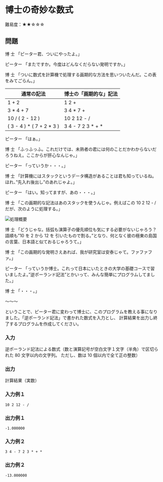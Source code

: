 # 博士の奇妙な数式

難易度：★★☆☆☆

## 問題

博 士 「ピーター君、ついにやったよ。」

ピーター 「またですか。今度はどんなくだらない発明ですか。」

博 士 「ついに数式を計算機で処理する画期的な方法を思いついたんだ。この表をみてごらん。」

| 通常の記法 | 博士の「画期的な」記法|
|---|---|
| 1 + 2 | 1 2 + |
| 3 * 4 + 7 | 3 4 * 7 + |
|10 / ( 2 - 12 ) |10 2 12 - / |
|( 3 - 4 ) * ( 7 + 2 * 3 ) | 3 4 - 7 2 3 * + * |

ピーター 「はぁ。」

博 士 「ふっふっふ。これだけでは、未熟者の君には何のことだかわからないだろうねえ。ここからが肝心なんじゃ。」

ピーター 「っていうか・・・。」

博 士 「計算機にはスタックというデータ構造があることは君も知っているね。ほれ、”先入れ後出し”のあれじゃよ。」

ピーター 「はい。知ってますが、あの・・・。」

博 士 「この画期的な記法はあのスタックを使うんじゃ。例えばこの 10 2 12 - / だが、次のように処理する。」

![処理概要](./images/05-15.png)

博 士 「どうじゃな。括弧も演算子の優先順位も気にする必要がないじゃろう？語順も”10 を 2 から 12 を
引いたもので割る。”となり、何となく彼の極東の島国の言葉、日本語と似ておるじゃろうて。」

博 士 「この画期的な発明さえあれば、我が研究室は安泰じゃて。ファファファ。」

ピーター 「っていうか博士。これって日本にいたときの大学の基礎コースで習いましたよ。”逆ポーランド記法”とかいって、みんな簡単にプログラムしてました。」

博 士 「・・・。」

〜〜〜

ということで、ピーター君に変わって博士に、このプログラムを教える事になりました。「逆ポーランド記法」で書かれた数式を入力とし、
計算結果を出力し終了するプログラムを作成してください。 


### 入力

逆ポーランド記法による数式（数と演算記号が空白文字１文字（半角）で区切られた 80 文字以内の文字列。
ただし、数は 10 個以内で全て正の整数）

### 出力

計算結果（実数）

### 入力例１

```
10 2 12 - /
```

### 出力例１
```
-1.000000
```

### 入力例２
```
3 4 - 7 2 3 * + *
```

### 出力例２

```
-13.000000 
```